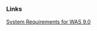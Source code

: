 ### Links

[System Requirements for WAS 9.0](http://www.ibm.com/support/docview.wss?rs=180&uid=swg27047911)
